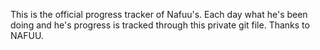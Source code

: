This is the official progress tracker of Nafuu's. Each day what he's been doing and he's progress is tracked through this private git file. Thanks to NAFUU.
